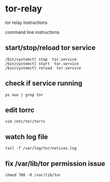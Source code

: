 # tor-relay
tor relay instructions

command line instructions

## start/stop/reload tor service

    /bin/systemctl stop  tor.service
    /bin/systemctl start  tor.service
    /bin/systemctl reload  tor.service

## check if service running

    ps aux | grep tor

## edit torrc

    vim /etc/tor/torrc

## watch log file

    tail -f /var/log/tor/notices.log

## fix /var/lib/tor permission issue

    chmod 700 -R /var/lib/tor
